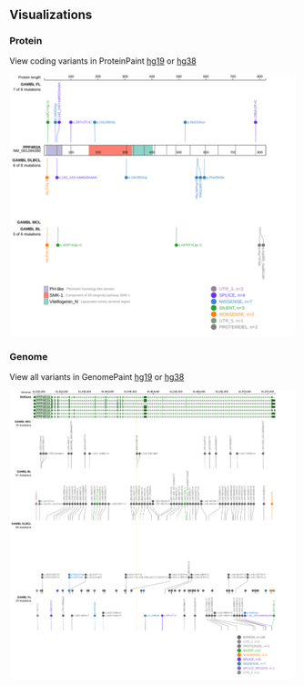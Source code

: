 ## Visualizations
### Protein
View coding variants in ProteinPaint [hg19](https://morinlab.github.io/LLMPP/GAMBL/SMEK1_protein.html)  or [hg38](https://morinlab.github.io/LLMPP/GAMBL/SMEK1_protein_hg38.html)

![](images/proteinpaint/SMEK1_NM_001284280.svg)

### Genome
View all variants in GenomePaint [hg19](https://morinlab.github.io/LLMPP/GAMBL/SMEK1.html)  or [hg38](https://morinlab.github.io/LLMPP/GAMBL/SMEK1_hg38.html)

![](images/proteinpaint/SMEK1.svg)


